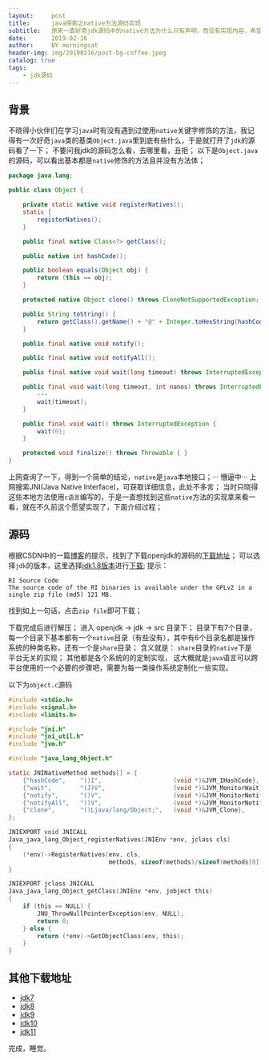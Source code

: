 ```yaml
---
layout:     post
title:      java探索之native方法源码实现
subtitle:   原来一直好奇jdk源码中的native方法为什么只有声明，而没有实现内容，希望这篇文章给你一点启示。
date:       2019-02-16
author:     BY morningcat
header-img: img/20190216/post-bg-coffee.jpeg
catalog: true
tags:
    - jdk源码
---
```




## 背景

不晓得小伙伴们在学习`java`时有没有遇到过使用`native`关键字修饰的方法，我记得有一次好奇`java`类的基类`Object.java`里到底有些什么，于是就打开了`jdk`的源码看了一下；
不要问我jdk的源码怎么看，去哪里看，丑拒；
以下是`Object.java`的源码，可以看出基本都是`native`修饰的方法且并没有方法体；
```java
package java.lang;

public class Object {

    private static native void registerNatives();
    static {
        registerNatives();
    }

    public final native Class<?> getClass();

    public native int hashCode();

    public boolean equals(Object obj) {
        return (this == obj);
    }

    protected native Object clone() throws CloneNotSupportedException;

    public String toString() {
        return getClass().getName() + "@" + Integer.toHexString(hashCode());
    }

    public final native void notify();

    public final native void notifyAll();

    public final native void wait(long timeout) throws InterruptedException;

    public final void wait(long timeout, int nanos) throws InterruptedException {
        ···
        wait(timeout);
    }

    public final void wait() throws InterruptedException {
        wait(0);
    }

    protected void finalize() throws Throwable { }
}
```
上网查询了一下，得到一个简单的结论，`native`是`java`本地接口；··· 懵逼中···
上网搜索JNI(Java Native Interface)，可获取详细信息，此处不多言；
当时只晓得这些本地方法使用`c语言`编写的，于是一直想找到这些`native`方法的实现拿来看一看，就在不久前这个愿望实现了，下面介绍过程；


## 源码

根据CSDN中的一篇[博客](https://blog.csdn.net/kelindame/article/details/44625255)的提示，找到了下载openjdk的源码的[下载地址](http://jdk.java.net/)；
可以选择`jdk`的版本，这里选择[jdk1.8版本](http://jdk.java.net/java-se-ri/8)进行[下载](https://download.java.net/openjdk/jdk8u40/ri/openjdk-8u40-src-b25-10_feb_2015.zip);
提示：
```
RI Source Code
The source code of the RI binaries is available under the GPLv2 in a single zip file (md5) 121 MB.
```
找到如上一句话，点击`zip file`即可下载；

下载完成后进行解压；
进入 openjdk -> jdk -> src 目录下；
目录下有7个目录，每一个目录下基本都有一个`native`目录（有些没有），其中有6个目录名都是操作系统的种类名称，还有一个是`share`目录；
含义就是：
`share`目录的`native`下是 平台无关的实现；
其他都是各个系统的的定制实现，
这大概就是`java`语言可以跨平台使用的一个必要的步骤吧，需要为每一类操作系统定制化一些实现。

以下为`object.c`源码
```c
#include <stdio.h>
#include <signal.h>
#include <limits.h>

#include "jni.h"
#include "jni_util.h"
#include "jvm.h"

#include "java_lang_Object.h"

static JNINativeMethod methods[] = {
    {"hashCode",    "()I",                    (void *)&JVM_IHashCode},
    {"wait",        "(J)V",                   (void *)&JVM_MonitorWait},
    {"notify",      "()V",                    (void *)&JVM_MonitorNotify},
    {"notifyAll",   "()V",                    (void *)&JVM_MonitorNotifyAll},
    {"clone",       "()Ljava/lang/Object;",   (void *)&JVM_Clone},
};

JNIEXPORT void JNICALL
Java_java_lang_Object_registerNatives(JNIEnv *env, jclass cls)
{
    (*env)->RegisterNatives(env, cls,
                            methods, sizeof(methods)/sizeof(methods[0]));
}

JNIEXPORT jclass JNICALL
Java_java_lang_Object_getClass(JNIEnv *env, jobject this)
{
    if (this == NULL) {
        JNU_ThrowNullPointerException(env, NULL);
        return 0;
    } else {
        return (*env)->GetObjectClass(env, this);
    }
}
```

## 其他下载地址

- [jdk7](https://download.java.net/openjdk/jdk7u75/ri/openjdk-7u75-src-b13-18_dec_2014.zip)
- [jdk8](https://download.java.net/openjdk/jdk8u40/ri/openjdk-8u40-src-b25-10_feb_2015.zip)
- [jdk9](https://download.java.net/openjdk/jdk9/ri/openjdk-9_src.zip)
- [jdk10](https://download.java.net/openjdk/jdk10/ri/openjdk-10_src.zip)
- [jdk11](https://download.java.net/openjdk/jdk11/ri/openjdk-11+28_src.zip)

完成，睡觉。
